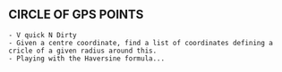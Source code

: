 ## CIRCLE OF GPS POINTS

    - V quick N Dirty
    - Given a centre coordinate, find a list of coordinates defining a cricle of a given radius around this.
    - Playing with the Haversine formula...
